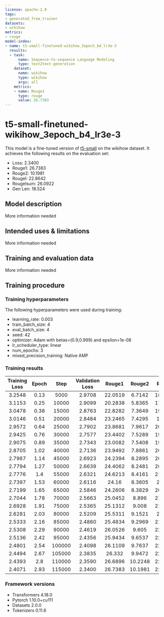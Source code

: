 ```yaml
---
license: apache-2.0
tags:
- generated_from_trainer
datasets:
- wikihow
metrics:
- rouge
model-index:
- name: t5-small-finetuned-wikihow_3epoch_b4_lr3e-3
  results:
  - task:
      name: Sequence-to-sequence Language Modeling
      type: text2text-generation
    dataset:
      name: wikihow
      type: wikihow
      args: all
    metrics:
    - name: Rouge1
      type: rouge
      value: 26.7383
---
```


<!-- This model card has been generated automatically according to the information the Trainer had access to. You
should probably proofread and complete it, then remove this comment. -->

# t5-small-finetuned-wikihow_3epoch_b4_lr3e-3

This model is a fine-tuned version of [t5-small](https://huggingface.co/t5-small) on the wikihow dataset.
It achieves the following results on the evaluation set:
- Loss: 2.3400
- Rouge1: 26.7383
- Rouge2: 10.1981
- Rougel: 22.8642
- Rougelsum: 26.0922
- Gen Len: 18.524

## Model description

More information needed

## Intended uses & limitations

More information needed

## Training and evaluation data

More information needed

## Training procedure

### Training hyperparameters

The following hyperparameters were used during training:
- learning_rate: 0.003
- train_batch_size: 4
- eval_batch_size: 4
- seed: 42
- optimizer: Adam with betas=(0.9,0.999) and epsilon=1e-08
- lr_scheduler_type: linear
- num_epochs: 3
- mixed_precision_training: Native AMP

### Training results

| Training Loss | Epoch | Step   | Validation Loss | Rouge1  | Rouge2  | Rougel  | Rougelsum | Gen Len |
|:-------------:|:-----:|:------:|:---------------:|:-------:|:-------:|:-------:|:---------:|:-------:|
| 3.2548        | 0.13  | 5000   | 2.9708          | 22.0519 | 6.7142  | 18.7677 | 21.4627   | 17.9546 |
| 3.1153        | 0.25  | 10000  | 2.9099          | 20.2838 | 5.8365  | 17.5009 | 19.7112   | 18.4981 |
| 3.0478        | 0.38  | 15000  | 2.8763          | 22.8282 | 7.3649  | 19.6843 | 22.2312   | 18.1331 |
| 3.0146        | 0.51  | 20000  | 2.8484          | 23.2465 | 7.4295  | 19.621  | 22.6246   | 18.5115 |
| 2.9572        | 0.64  | 25000  | 2.7902          | 23.8681 | 7.9617  | 20.4984 | 23.2066   | 18.5544 |
| 2.9425        | 0.76  | 30000  | 2.7577          | 23.4402 | 7.5289  | 19.7382 | 22.7941   | 18.4613 |
| 2.9075        | 0.89  | 35000  | 2.7343          | 23.0082 | 7.5408  | 19.8426 | 22.3832   | 18.1218 |
| 2.8705        | 1.02  | 40000  | 2.7136          | 23.9492 | 7.8861  | 20.3675 | 23.3035   | 18.4869 |
| 2.7967        | 1.14  | 45000  | 2.6923          | 24.2394 | 8.2895  | 20.7275 | 23.6127   | 18.3486 |
| 2.7794        | 1.27  | 50000  | 2.6639          | 24.4062 | 8.2481  | 20.8957 | 23.8077   | 18.4258 |
| 2.7776        | 1.4   | 55000  | 2.6321          | 24.6213 | 8.4161  | 21.0528 | 23.968    | 18.351  |
| 2.7397        | 1.53  | 60000  | 2.6116          | 24.16   | 8.3605  | 20.618  | 23.5037   | 18.6049 |
| 2.7199        | 1.65  | 65000  | 2.5846          | 24.2606 | 8.3829  | 20.6274 | 23.6252   | 18.4742 |
| 2.7044        | 1.78  | 70000  | 2.5663          | 25.0452 | 8.896   | 21.4554 | 24.4748   | 18.3143 |
| 2.6928        | 1.91  | 75000  | 2.5365          | 25.1312 | 9.008   | 21.6376 | 24.4963   | 18.5605 |
| 2.6281        | 2.03  | 80000  | 2.5209          | 25.5311 | 9.1521  | 21.729  | 24.8864   | 18.2597 |
| 2.5333        | 2.16  | 85000  | 2.4860          | 25.4834 | 9.2969  | 21.7257 | 24.8802   | 18.3831 |
| 2.5308        | 2.29  | 90000  | 2.4619          | 26.0526 | 9.605   | 22.2178 | 25.4353   | 18.4235 |
| 2.5136        | 2.42  | 95000  | 2.4356          | 25.9434 | 9.6537  | 22.2957 | 25.312    | 18.4647 |
| 2.4801        | 2.54  | 100000 | 2.4098          | 26.1109 | 9.7637  | 22.3844 | 25.4771   | 18.5765 |
| 2.4494        | 2.67  | 105000 | 2.3835          | 26.332  | 9.9472  | 22.4243 | 25.6933   | 18.5985 |
| 2.4393        | 2.8   | 110000 | 2.3590          | 26.6896 | 10.2248 | 22.8743 | 26.0665   | 18.4883 |
| 2.4071        | 2.93  | 115000 | 2.3400          | 26.7383 | 10.1981 | 22.8642 | 26.0922   | 18.524  |


### Framework versions

- Transformers 4.18.0
- Pytorch 1.10.0+cu111
- Datasets 2.0.0
- Tokenizers 0.11.6
